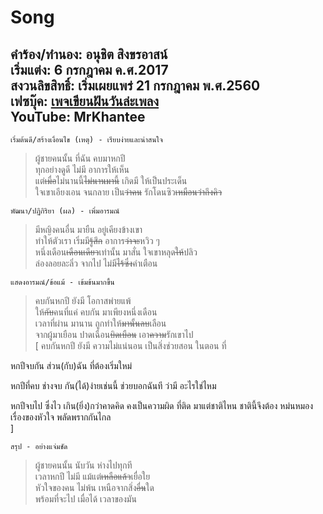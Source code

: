 # Song
__คำร้อง/ทำนอง: อนุชิต สิงขรอาสน์  
เริ่มแต่ง: 6 กรกฎาคม ค.ศ.2017  
สงวนลิขสิทธิ์: เริ่มเผยแพร่ 21 กรกฎาคม พ.ศ.2560  
เฟซบุ๊ค: [เพจเขียนฝันวันล่ะเพลง](https://m.facebook.com/story.php?story_fbid=804845403022370&substory_index=0&id=466377473535833)  
YouTube: MrKhantee__ 
-------
```
เริ่มต้นดี/สร้างเงื่อนไข (เหตุ) - เรียบง่ายและน่าสนใจ
```
> ผู้ชายคนนั้น ที่ฉัน คบมาหกปี  
ทุกอย่างดูดี ไม่มี อาการให้เห็น  
แต่~~เมื่อ~~ไม่นานนี้~~ไม่นานมานี้~~ เกิดมี ให้เป็นประเด็น  
ใจเขาเอียงเอน จนกลาย เป็น~~ว่าคน~~ รักโดนซิว~~เหมือนว่าถึงคิว~~  
```
พัฒนา/ปฏิกิริยา (ผล) - เพิ่มอารมณ์
```
> มีหญิงคนอื่น มายืน อยู่เคียงข้างเขา  
ทำให้ตัวเรา เริ่มมี~~รู้สึก~~ อาการ~~ว่าจะ~~หวิว ๆ  
หนึ่งเดือน~~เดือนเดียว~~เท่านั้น มาสั่น ใจเขาหลุด~~ให้~~ปลิว  
ล่องลอยละลิ่ว จากไป ไม่มี~~ไร้ซึ่ง~~คำเตือน  
```
แสดงอารมณ์/ข้อแม้ - เข้มข้นมากขึ้น
```
> คบกันหกปี ยังมี โอกาสพ่ายแพ้  
ให้~~กับ~~คนที่แค่ คบกัน มาเพียงหนึ่งเดือน  
เวลาที่ผ่าน มานาน ถูกทำให้~~มานั้นลบ~~เลือน  
จากผู้มาเยือน ปาดเฉือน~~บิดเบือน~~ เอา~~ความ~~รักเขาไป  
[
คบกันหกปี ยังมี ความไม่แน่นอน
เป็นสิ่งช่วยสอน ในตอน ที่

หกปีจบกัน ส่วน(กับ)ฉัน ที่ต้องเริ่มใหม่

หกปีที่คบ ช่างจบ กัน(ได้)ง่ายเช่นนี้
ช่วยบอกฉันที ว่ามี อะไรใช่ไหม

หกปีจบไป ซึ่งไว เกิน(ยิ่ง)กว่าคาดคิด
คงเป็นความผิด ที่ติด มาแต่ชาติไหน
ชาตินี้จึงต้อง หม่นหมอง เรื่องของหัวใจ
พลัดพรากกันไกล      
]
```
สรุป - อย่างแจ่มชัด
```
> ผู้ชายคนนั้น นับวัน ห่างไปทุกที  
เวลาหกปี ไม่มี แม้แต่~~เหลือแล้ว~~เยื่อใย  
หัวใจของคน ไม่พ้น เหนือจากสิ่ง~~อื่น~~ใด  
พร้อมที่จะไป เมื่อได้ เวลาของมัน
